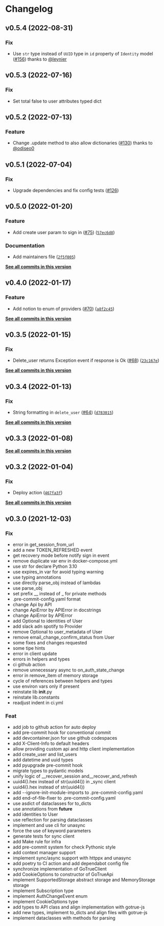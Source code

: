 # Changelog

<!--next-version-placeholder-->

## v0.5.4 (2022-08-31)
### Fix
* Use `str` type instead of `UUID` type in `id` property of `Identity` model ([#156](https://github.com/supabase-community/gotrue-py/pull/156)) thanks to [@leynier](https://github.com/leynier)

## v0.5.3 (2022-07-16)
### Fix
* Set total false to user attributes typed dict

## v0.5.2 (2022-07-13)
### Feature
* Change .update method to also allow dictionaries ([#130](https://github.com/supabase-community/gotrue-py/pull/130)) thanks to [@odiseo0](https://github.com/odiseo0)

## v0.5.1 (2022-07-04)
### Fix
* Upgrade dependencies and fix config tests ([#126](https://github.com/supabase-community/gotrue-py/pull/126))

## v0.5.0 (2022-01-20)
### Feature
* Add create user param to sign in ([#75](https://github.com/supabase-community/gotrue-py/issues/75)) ([`57ec6d8`](https://github.com/supabase-community/gotrue-py/commit/57ec6d8efe1233c1b90a8585045e6f85a4a3c17b))

### Documentation
* Add maintainers file ([`2f5f005`](https://github.com/supabase-community/gotrue-py/commit/2f5f005235e90127cb7effde7396bb55088b815f))

**[See all commits in this version](https://github.com/supabase-community/gotrue-py/compare/v0.4.0...v0.5.0)**

## v0.4.0 (2022-01-17)
### Feature
* Add notion to enum of providers ([#70](https://github.com/supabase-community/gotrue-py/issues/70)) ([`a8f2c45`](https://github.com/supabase-community/gotrue-py/commit/a8f2c45b25c9d008de7a5e1e6f18cc47a259c73c))

**[See all commits in this version](https://github.com/supabase-community/gotrue-py/compare/v0.3.5...v0.4.0)**

## v0.3.5 (2022-01-15)
### Fix
* Delete_user returns Exception event if response is Ok ([#68](https://github.com/supabase-community/gotrue-py/issues/68)) ([`23c167e`](https://github.com/supabase-community/gotrue-py/commit/23c167e7082c5ddb4dd64b958aa55065c2b3e468))

**[See all commits in this version](https://github.com/supabase-community/gotrue-py/compare/v0.3.4...v0.3.5)**

## v0.3.4 (2022-01-13)
### Fix
* String formatting in `delete_user` ([#64](https://github.com/supabase-community/gotrue-py/issues/64)) ([`d783015`](https://github.com/supabase-community/gotrue-py/commit/d783015b5d2472fe95a83f5d42efe97f79331516))

**[See all commits in this version](https://github.com/supabase-community/gotrue-py/compare/v0.3.3...v0.3.4)**

## v0.3.3 (2022-01-08)

**[See all commits in this version](https://github.com/supabase-community/gotrue-py/compare/v0.3.2...v0.3.3)**

## v0.3.2 (2022-01-04)
### Fix
* Deploy action ([`467fa3f`](https://github.com/supabase-community/gotrue-py/commit/467fa3f6b9e09295806cbac3e8c4fcfe05c3147d))

**[See all commits in this version](https://github.com/supabase-community/gotrue-py/compare/v0.3.1...v0.3.2)**

## v0.3.0 (2021-12-03)

### Fix

* error in get_session_from_url
* add a new TOKEN_REFRESHED event
* get recovery mode before notify sign in event
* remove duplicate var env in docker-compose.yml
* use str for declare Python 3.10
* use expires_in var for avoid typing warning
* use typing annotations
* use directly parse_obj instead of lambdas
* use parse_obj
* set prefix __ instead of _ for private methods
* .pre-commit-config.yaml format
* change Api by API
* change ApiError by APIError in docstrings
* change ApiError by APIError
* add Optional to identities of User
* add slack adn spotify to Provider
* remove Optional to user_metadata of User
* remove email_change_confirm_status from User
* some fixes and changes requested
* some tipe hints
* error in client update
* errors in helpers and types
* ci github action
* remove unnecessary async to on_auth_state_change
* error in remove_item of memory storage
* cycle of references between helpers and types
* use environ vars only if present
* reinstate lib **init**.py
* reinstate lib.constants
* readjust indent in ci.yml

### Feat

* add job to github action for auto deploy
* add pre-commit hook for conventional commit
* add devcontainer.json for use github codespaces
* add X-Client-Info to default headers
* allow providing custom api and http client implementation
* add create_user and list_users
* add datetime and uuid types
* add pyupgrade pre-commit hook
* migrate types to pydantic models
* unify logic of __recover_session and__recover_and_refresh
* uuid4().hex instead of str(uuid4()) in _sync client
* uuid4().hex instead of str(uuid4())
* add --ignore-init-module-imports to .pre-commit-config.yaml
* add end-of-file-fixer to .pre-commit-config.yaml
* use asdict of dataclasses for to_dicts
* use annotations from **future**
* add identities to User
* use reflection for parsing dataclasses
* implement and use cli for unasync
* force the use of keyword parameters
* generate tests for sync client
* add Make rule for infra
* add pre-commit system for check Pythonic style
* add context manager support
* implement sync/async support with httppx and unasync
* add poetry to CI action and add dependabot config file
* synchronize implementation of GoTrueClient
* add CookieOptions to constructor of GoTrueApi
* implement SupportedStorage abstract storage and MemoryStorage storage
* implement Subscription type
* implement AuthChangeEvent enum
* implement CookieOptions type
* add types to API class and align implementation with gotrue-js
* add new types, implement to_dicts and align files with gotrue-js
* implement dataclasses with methods for parsing
